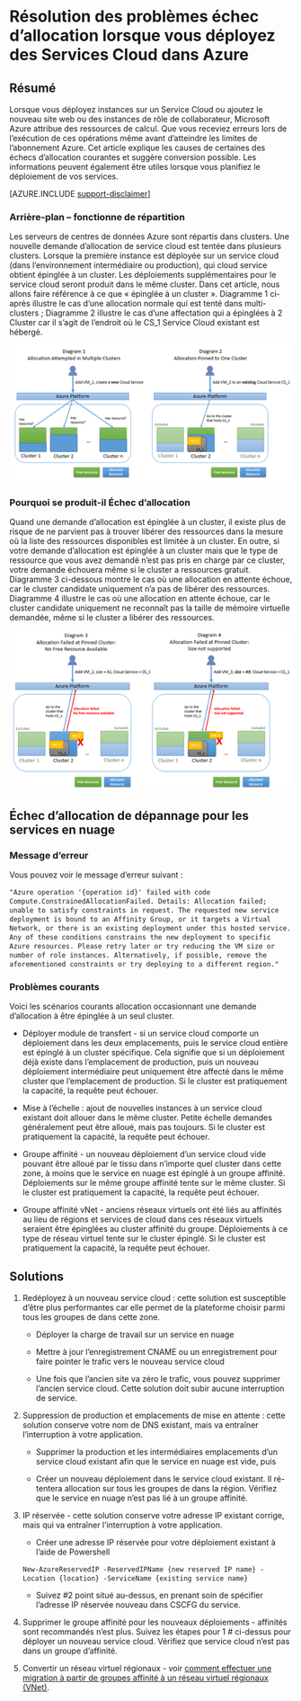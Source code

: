<properties
    pageTitle="Résolution des problèmes échec d’allocation de Service Cloud | Microsoft Azure"
    description="Résolution des problèmes échec d’allocation lorsque vous déployez des Services Cloud dans Azure"
    services="azure-service-management, cloud-services"
    documentationCenter=""
    authors="simonxjx"
    manager="felixwu"
    editor=""
    tags="top-support-issue"/>

<tags
    ms.service="cloud-services"
    ms.workload="na"
    ms.tgt_pltfrm="ibiza"
    ms.devlang="na"
    ms.topic="article"
    ms.date="10/12/2016"
    ms.author="v-six"/>



# <a name="troubleshooting-allocation-failure-when-you-deploy-cloud-services-in-azure"></a>Résolution des problèmes échec d’allocation lorsque vous déployez des Services Cloud dans Azure

## <a name="summary"></a>Résumé
Lorsque vous déployez instances sur un Service Cloud ou ajoutez le nouveau site web ou des instances de rôle de collaborateur, Microsoft Azure attribue des ressources de calcul. Que vous receviez erreurs lors de l’exécution de ces opérations même avant d’atteindre les limites de l’abonnement Azure. Cet article explique les causes de certaines des échecs d’allocation courantes et suggère conversion possible. Les informations peuvent également être utiles lorsque vous planifiez le déploiement de vos services.

[AZURE.INCLUDE [support-disclaimer](../../includes/support-disclaimer.md)]

### <a name="background--how-allocation-works"></a>Arrière-plan – fonctionne de répartition
Les serveurs de centres de données Azure sont répartis dans clusters. Une nouvelle demande d’allocation de service cloud est tentée dans plusieurs clusters. Lorsque la première instance est déployée sur un service cloud (dans l’environnement intermédiaire ou production), qui cloud service obtient épinglée à un cluster. Les déploiements supplémentaires pour le service cloud seront produit dans le même cluster. Dans cet article, nous allons faire référence à ce que « épinglée à un cluster ». Diagramme 1 ci-après illustre le cas d’une allocation normale qui est tenté dans multi-clusters ; Diagramme 2 illustre le cas d’une affectation qui a épinglées à 2 Cluster car il s’agit de l’endroit où le CS_1 Service Cloud existant est hébergé.

![Diagramme de répartition](./media/cloud-services-allocation-failure/Allocation1.png)

### <a name="why-allocation-failure-happens"></a>Pourquoi se produit-il Échec d’allocation
Quand une demande d’allocation est épinglée à un cluster, il existe plus de risque de ne parvient pas à trouver libérer des ressources dans la mesure où la liste des ressources disponibles est limitée à un cluster. En outre, si votre demande d’allocation est épinglée à un cluster mais que le type de ressource que vous avez demandé n’est pas pris en charge par ce cluster, votre demande échouera même si le cluster a ressources gratuit. Diagramme 3 ci-dessous montre le cas où une allocation en attente échoue, car le cluster candidate uniquement n’a pas de libérer des ressources. Diagramme 4 illustre le cas où une allocation en attente échoue, car le cluster candidate uniquement ne reconnaît pas la taille de mémoire virtuelle demandée, même si le cluster a libérer des ressources.

![Échec d’Allocation épinglé](./media/cloud-services-allocation-failure/Allocation2.png)

## <a name="troubleshooting-allocation-failure-for-cloud-services"></a>Échec d’allocation de dépannage pour les services en nuage
### <a name="error-message"></a>Message d’erreur
Vous pouvez voir le message d’erreur suivant :

    "Azure operation '{operation id}' failed with code Compute.ConstrainedAllocationFailed. Details: Allocation failed; unable to satisfy constraints in request. The requested new service deployment is bound to an Affinity Group, or it targets a Virtual Network, or there is an existing deployment under this hosted service. Any of these conditions constrains the new deployment to specific Azure resources. Please retry later or try reducing the VM size or number of role instances. Alternatively, if possible, remove the aforementioned constraints or try deploying to a different region."

### <a name="common-issues"></a>Problèmes courants
Voici les scénarios courants allocation occasionnant une demande d’allocation à être épinglée à un seul cluster.

- Déployer module de transfert - si un service cloud comporte un déploiement dans les deux emplacements, puis le service cloud entière est épinglé à un cluster spécifique.  Cela signifie que si un déploiement déjà existe dans l’emplacement de production, puis un nouveau déploiement intermédiaire peut uniquement être affecté dans le même cluster que l’emplacement de production. Si le cluster est pratiquement la capacité, la requête peut échouer.

- Mise à l’échelle : ajout de nouvelles instances à un service cloud existant doit allouer dans le même cluster.  Petite échelle demandes généralement peut être alloué, mais pas toujours. Si le cluster est pratiquement la capacité, la requête peut échouer.

- Groupe affinité - un nouveau déploiement d’un service cloud vide pouvant être alloué par le tissu dans n’importe quel cluster dans cette zone, à moins que le service en nuage est épinglé à un groupe affinité. Déploiements sur le même groupe affinité tente sur le même cluster. Si le cluster est pratiquement la capacité, la requête peut échouer.

- Groupe affinité vNet - anciens réseaux virtuels ont été liés au affinités au lieu de régions et services de cloud dans ces réseaux virtuels seraient être épinglées au cluster affinité du groupe. Déploiements à ce type de réseau virtuel tente sur le cluster épinglé. Si le cluster est pratiquement la capacité, la requête peut échouer.

## <a name="solutions"></a>Solutions

1. Redéployez à un nouveau service cloud : cette solution est susceptible d’être plus performantes car elle permet de la plateforme choisir parmi tous les groupes de dans cette zone.

    - Déployer la charge de travail sur un service en nuage  

    - Mettre à jour l’enregistrement CNAME ou un enregistrement pour faire pointer le trafic vers le nouveau service cloud

    - Une fois que l’ancien site va zéro le trafic, vous pouvez supprimer l’ancien service cloud. Cette solution doit subir aucune interruption de service.

2. Suppression de production et emplacements de mise en attente : cette solution conserve votre nom de DNS existant, mais va entraîner l’interruption à votre application.

    - Supprimer la production et les intermédiaires emplacements d’un service cloud existant afin que le service en nuage est vide, puis

    - Créer un nouveau déploiement dans le service cloud existant. Il ré-tentera allocation sur tous les groupes de dans la région. Vérifiez que le service en nuage n’est pas lié à un groupe affinité.

3. IP réservée - cette solution conserve votre adresse IP existant corrige, mais qui va entraîner l’interruption à votre application.  

    - Créer une adresse IP réservée pour votre déploiement existant à l’aide de Powershell

    ```
    New-AzureReservedIP -ReservedIPName {new reserved IP name} -Location {location} -ServiceName {existing service name}
    ```

    - Suivez #2 point situé au-dessus, en prenant soin de spécifier l’adresse IP réservée nouveau dans CSCFG du service.

4. Supprimer le groupe affinité pour les nouveaux déploiements - affinités sont recommandés n’est plus. Suivez les étapes pour 1 # ci-dessus pour déployer un nouveau service cloud. Vérifiez que service cloud n’est pas dans un groupe d’affinité.

5. Convertir un réseau virtuel régionaux - voir [comment effectuer une migration à partir de groupes affinité à un réseau virtuel régionaux (VNet)](../virtual-network/virtual-networks-migrate-to-regional-vnet.md).
